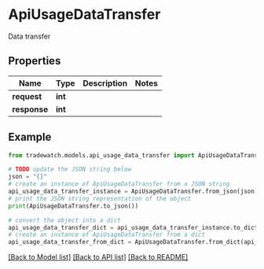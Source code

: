# ApiUsageDataTransfer

Data transfer

## Properties

Name | Type | Description | Notes
------------ | ------------- | ------------- | -------------
**request** | **int** |  | 
**response** | **int** |  | 

## Example

```python
from tradewatch.models.api_usage_data_transfer import ApiUsageDataTransfer

# TODO update the JSON string below
json = "{}"
# create an instance of ApiUsageDataTransfer from a JSON string
api_usage_data_transfer_instance = ApiUsageDataTransfer.from_json(json)
# print the JSON string representation of the object
print(ApiUsageDataTransfer.to_json())

# convert the object into a dict
api_usage_data_transfer_dict = api_usage_data_transfer_instance.to_dict()
# create an instance of ApiUsageDataTransfer from a dict
api_usage_data_transfer_from_dict = ApiUsageDataTransfer.from_dict(api_usage_data_transfer_dict)
```
[[Back to Model list]](../README.md#documentation-for-models) [[Back to API list]](../README.md#documentation-for-api-endpoints) [[Back to README]](../README.md)


